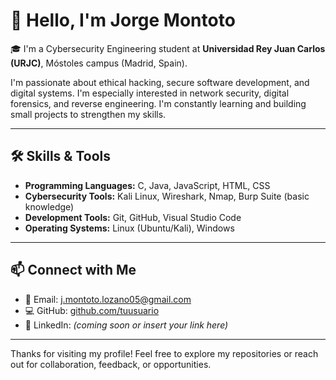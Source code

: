 # 👋 Hello, I'm Jorge Montoto

🎓 I'm a Cybersecurity Engineering student at **Universidad Rey Juan Carlos (URJC)**, Móstoles campus (Madrid, Spain).

I'm passionate about ethical hacking, secure software development, and digital systems. I'm especially interested in network security, digital forensics, and reverse engineering. I'm constantly learning and building small projects to strengthen my skills.

---

## 🛠️ Skills & Tools

- **Programming Languages:** C, Java, JavaScript, HTML, CSS  
- **Cybersecurity Tools:** Kali Linux, Wireshark, Nmap, Burp Suite (basic knowledge)  
- **Development Tools:** Git, GitHub, Visual Studio Code  
- **Operating Systems:** Linux (Ubuntu/Kali), Windows

---

## 📫 Connect with Me

- 📧 Email: [j.montoto.lozano05@gmail.com](mailto:j.montoto.lozano05@gmail.com)
- 💻 GitHub: [github.com/tuusuario](https://github.com/Montot0)
- 💼 LinkedIn: *(coming soon or insert your link here)*

---

Thanks for visiting my profile! Feel free to explore my repositories or reach out for collaboration, feedback, or opportunities.

